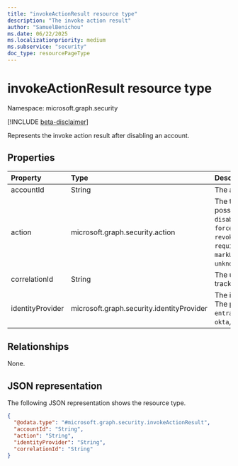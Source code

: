 ```yaml
---
title: "invokeActionResult resource type"
description: "The invoke action result"
author: "SamuelBenichou"
ms.date: 06/22/2025
ms.localizationpriority: medium
ms.subservice: "security"
doc_type: resourcePageType
---
```


# invokeActionResult resource type

Namespace: microsoft.graph.security

[!INCLUDE [beta-disclaimer](../../includes/beta-disclaimer.md)]

Represents the invoke action result after disabling an account.

## Properties
|Property| Type                                                                                  | Description                                                                                                                                                                             |
|:---|:--------------------------------------------------------------------------------------|:----------------------------------------------------------------------------------------------------------------------------------------------------------------------------------------|
|accountId| String                                                                                | The account ID.                                                                                                                                                                         |
|action| microsoft.graph.security.action                                                       | The type of action. The possible values are: `disable`, `enable`, `forcePasswordReset`, `revokeAllSessions`, `requireUserToSignInAgain`, `markUserAsCompromised`, `unknownFutureValue`. |
|correlationId| String                                                                                | The unique identifier for tracking the request.                                                                                                                                         |
|identityProvider| microsoft.graph.security.identityProvider                                             | The identity provider type. The possible values are: `entraID`, `activeDirectory`, `okta`, `unknownFutureValue`.                                                                        |

## Relationships
None.

## JSON representation
The following JSON representation shows the resource type.
<!-- {
  "blockType": "resource",
  "@odata.type": "microsoft.graph.security.invokeActionResult"
}
-->
``` json
{
  "@odata.type": "#microsoft.graph.security.invokeActionResult",
  "accountId": "String",
  "action": "String",
  "identityProvider": "String",
  "correlationId": "String"
}
```